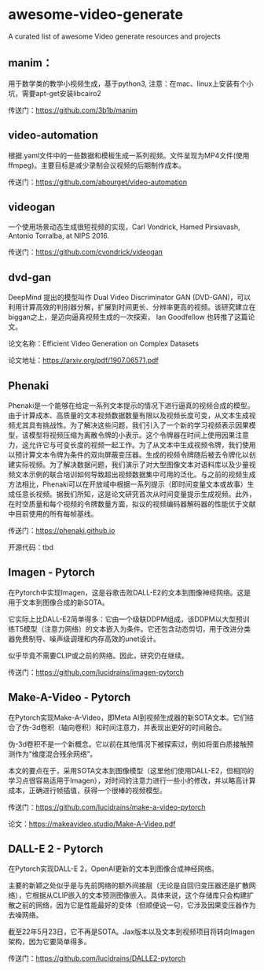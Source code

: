 # awesome-video-generate
A curated list of awesome Video generate resources and projects

## manim：

用于数学类的教学小视频生成，基于python3, 注意：在mac、linux上安装有个小坑，需要apt-get安装libcairo2

传送门：https://github.com/3b1b/manim

## video-automation

根据.yaml文件中的一些数据和模板生成一系列视频。文件呈现为MP4文件(使用ffmpeg)。主要目标是减少录制会议视频的后期制作成本。

传送门：https://github.com/abourget/video-automation

## videogan

一个使用场景动态生成很短视频的实现，Carl Vondrick, Hamed Pirsiavash, Antonio Torralba, at NIPS 2016. 

传送门：https://github.com/cvondrick/videogan

## dvd-gan
DeepMind 提出的模型叫作 Dual Video Discriminator GAN (DVD-GAN)，可以利用计算高效的判别器分解，扩展到时间更长、分辨率更高的视频。该研究建立在biggan之上，是迈向逼真视频生成的一次探索， Ian Goodfellow 也转推了这篇论文。

论文名称：Efficient Video Generation on Complex Datasets

论文地址：https://arxiv.org/pdf/1907.06571.pdf

## Phenaki
Phenaki是一个能够在给定一系列文本提示的情况下进行逼真的视频合成的模型。由于计算成本、高质量的文本视频数据数量有限以及视频长度可变，从文本生成视频尤其具有挑战性。为了解决这些问题，我们引入了一个新的学习视频表示因果模型，该模型将视频压缩为离散令牌的小表示。这个令牌器在时间上使用因果注意力，这允许它与可变长度的视频一起工作。为了从文本中生成视频令牌，我们使用以预计算文本令牌为条件的双向屏蔽变压器。生成的视频令牌随后被去令牌化以创建实际视频。为了解决数据问题，我们演示了对大型图像文本对语料库以及少量视频文本示例的联合培训如何导致超出视频数据集中可用的泛化。与之前的视频生成方法相比，Phenaki可以在开放域中根据一系列提示（即时间变量文本或故事）生成任意长视频。据我们所知，这是论文研究首次从时间变量提示生成视频。此外，在时空质量和每个视频的令牌数量方面，拟议的视频编码器解码器的性能优于文献中目前使用的所有每帧基线。

传送门：https://phenaki.github.io

开源代码：tbd

## Imagen - Pytorch

在Pytorch中实现Imagen，这是谷歌击败DALL-E2的文本到图像神经网络。这是用于文本到图像合成的新SOTA。

它实际上比DALL-E2简单得多：它由一个级联DDPM组成，该DDPM以大型预训练T5模型（注意力网络）的文本嵌入为条件。它还包含动态剪切，用于改进分类器免费制导、噪声级调理和内存高效的unet设计。

似乎毕竟不需要CLIP或之前的网络。因此，研究仍在继续。

传送门：https://github.com/lucidrains/imagen-pytorch

## Make-A-Video - Pytorch

在Pytorch实现Make-A-Video，即Meta AI到视频生成器的新SOTA文本。它们结合了伪-3d卷积（轴向卷积）和时间注意力，并表现出更好的时间融合。

伪-3d卷积不是一个新概念。它以前在其他情况下被探索过，例如将蛋白质接触预测作为“维度混合残余网络”。

本文的要点在于，采用SOTA文本到图像模型（这里他们使用DALL-E2，但相同的学习点很容易适用于Imagen），对时间的注意力进行一些小的修改，并以略高计算成本，正确进行帧插值，获得一个很棒的视频模型。

传送门：https://github.com/lucidrains/make-a-video-pytorch

论文：https://makeavideo.studio/Make-A-Video.pdf

## DALL-E 2 - Pytorch

在Pytorch实现DALL-E 2，OpenAI更新的文本到图像合成神经网络。


主要的新颖之处似乎是与先前网络的额外间接层（无论是自回归变压器还是扩散网络），它根据从CLIP嵌入的文本预测图像嵌入。具体来说，这个存储库只会构建扩散之前的网络，因为它是性能最好的变体（但顺便说一句，它涉及因果变压器作为去噪网络。

截至22年5月23日，它不再是SOTA。Jax版本以及文本到视频项目将转向Imagen架构，因为它要简单得多。

传送门：https://github.com/lucidrains/DALLE2-pytorch










